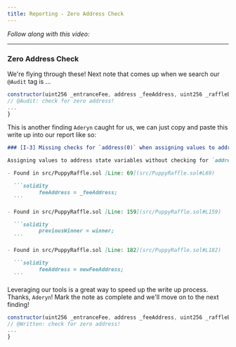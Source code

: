 ```yaml
---
title: Reporting - Zero Address Check
---
```


_Follow along with this video:_

---

### Zero Address Check

We're flying through these! Next note that comes up when we search our `@Audit` tag is ...

```js
constructor(uint256 _entranceFee, address _feeAddress, uint256 _raffleDuration) ERC721 ("Puppy Raffle, "PR""){
// @Audit: check for zero address!
...
}
```

This is another finding `Aderyn` caught for us, we can just copy and paste this write up into our report like so:

````md
### [I-3] Missing checks for `address(0)` when assigning values to address state variables

Assigning values to address state variables without checking for `address(0)`.

- Found in src/PuppyRaffle.sol [Line: 69](src/PuppyRaffle.sol#L69)

  ```solidity
          feeAddress = _feeAddress;
  ```

- Found in src/PuppyRaffle.sol [Line: 159](src/PuppyRaffle.sol#L159)

  ```solidity
          previousWinner = winner;
  ```

- Found in src/PuppyRaffle.sol [Line: 182](src/PuppyRaffle.sol#L182)

  ```solidity
          feeAddress = newFeeAddress;
  ```
````

Leveraging our tools is a great way to speed up the write up process. Thanks, `Aderyn`! Mark the note as complete and we'll move on to the next finding!

```js
constructor(uint256 _entranceFee, address _feeAddress, uint256 _raffleDuration) ERC721 ("Puppy Raffle, "PR""){
// @Written: check for zero address!
...
}
```
